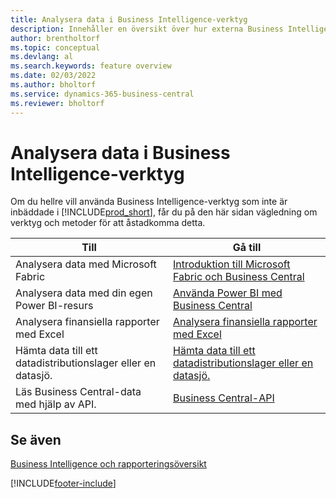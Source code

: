 ```yaml
---
title: Analysera data i Business Intelligence-verktyg
description: Innehåller en översikt över hur externa Business Intelligence-verktyg kan samverka med Business Central-data.
author: brentholtorf
ms.topic: conceptual
ms.devlang: al
ms.search.keywords: feature overview
ms.date: 02/03/2022
ms.author: bholtorf
ms.service: dynamics-365-business-central
ms.reviewer: bholtorf
---
```

# <a name="analyze-data-in-business-intelligence-tools"></a>Analysera data i Business Intelligence-verktyg

Om du hellre vill använda Business Intelligence-verktyg som inte är inbäddade i [!INCLUDE[prod_short](includes/prod_short.md)], får du på den här sidan vägledning om verktyg och metoder för att åstadkomma detta.

| Till | Gå till |
| --- | --- |
|Analysera data med Microsoft Fabric| [Introduktion till Microsoft Fabric och Business Central](admin-fabric.md) |
|Analysera data med din egen Power BI-resurs| [Använda Power BI med Business Central](admin-powerbi.md) |
|Analysera finansiella rapporter med Excel| [Analysera finansiella rapporter med Excel](finance-analyze-excel.md) |
|Hämta data till ett datadistributionslager eller en datasjö. |[Hämta data till ett datadistributionslager eller en datasjö.](/dynamics365/business-central/dev-itpro/performance/performance-developer#efficient-extracts-to-data-lakes-or-data-warehouses)|
|Läs Business Central-data med hjälp av API.| [Business Central-API](/dynamics365/business-central/dev-itpro/api-reference/v2.0/)|

## <a name="see-also"></a>Se även

[Business Intelligence och rapporteringsöversikt](reports-use-reports.md)


[!INCLUDE[footer-include](includes/footer-banner.md)]
